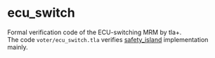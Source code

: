 # ecu_switch
Formal verification code of the ECU-switching MRM by tla+.  
The code `voter/ecu_switch.tla` verifies [safety_island](https://github.com/tier4/safety_island) implementation mainly.
